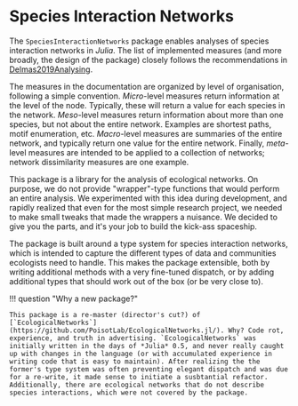 # Species Interaction Networks

The `SpeciesInteractionNetworks` package enables analyses of species interaction
networks in *Julia*. The list of implemented measures (and more broadly, the
design of the package) closely follows the recommendations in
[Delmas2019Analysing](@citet).

The measures in the documentation are organized by level of organisation,
following a simple convention. *Micro*-level measures return information at the
level of the node. Typically, these will return a value for each species in the
network. *Meso*-level measures return information about more than one species,
but not about the entire network. Examples are shortest paths, motif
enumeration, etc. *Macro*-level measures are summaries of the entire network,
and typically return one value for the entire network. Finally, *meta*-level
measures are intended to be applied to a collection of networks; network
dissimilarity measures are one example.

This package is a library for the analysis of ecological networks. On purpose,
we do not provide "wrapper"-type functions that would perform an entire
analysis. We experimented with this idea during development, and rapidly
realized that even for the most simple research project, we needed to make small
tweaks that made the wrappers a nuisance. We decided to give you the parts, and
it's your job to build the kick-ass spaceship.

The package is built around a type system for species interaction networks,
which is intended to capture the different types of data and communities
ecologists need to handle. This makes the package extensible, both by writing
additional methods with a very fine-tuned dispatch, or by adding additional
types that should work out of the box (or be very close to).

!!! question "Why a new package?"

    This package is a re-master (director's cut?) of [`EcologicalNetworks`](https://github.com/PoisotLab/EcologicalNetworks.jl/). Why? Code rot, experience, and truth in advertising. `EcologicalNetworks` was initially written in the days of *Julia* 0.5, and never really caught up with changes in the language (or with accumulated experience in writing code that is easy to maintain). After realizing the the former's type system was often preventing elegant dispatch and was due for a re-write, it made sense to initiate a susbtantial refactor. Additionally, there are ecological networks that do not describe species interactions, which were not covered by the package.

